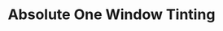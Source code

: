 ---
title: "Absolute One Window Tinting"
url: /zanesville/absolute-one-window-tinting/
shop: car repair
---